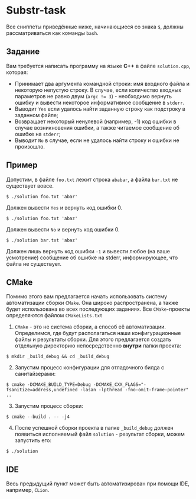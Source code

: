 # Substr-task
Все сниппеты приведённые ниже, начинающиеся со знака `$`, должны рассматриваться как команды `bash`.

## Задание
Вам требуется написать программу на языке **C++** в файле `solution.cpp`, которая:
- Принимает два аргумента командной строки: имя входного файла и некоторую непустую строку. В случае, если количество входных параметров не равно двум (`argc != 3`) - необходимо вернуть ошибку и вывести некоторое информативное сообщение в `stderr`.
- Выводит `Yes` если удалось найти заданную строку как подстроку в заданном файле;
- Возвращает некоторый ненулевой (например, -1) код ошибки в случае возникновения ошибки, а также читаемое сообщение об ошибке на `stderr`;
- Выводит `No` в случае, если не удалось найти строку и ошибки не произошло.

## Пример
Допустим, в файле `foo.txt` лежит строка `ababar`, а файла `bar.txt` не существует вовсе.
```
$ ./solution foo.txt 'abar'
```
Должен вывести `Yes` и вернуть код ошибки 0.

```
$ ./solution foo.txt 'abaz'
```
Должен вывести `No` и вернуть код ошибки 0.
```
$ ./solution bar.txt 'abaz'
```
Должен лишь вернуть код ошибки `-1` и вывести любое (на ваше усмотрение) сообщение об ошибке на stderr, информирующее, что файла не существует.

## CMake
Помимо этого вам предлагается начать использовать систему автоматизации сборки `CMake`. Она широко распространена, а также будет использована во всех последующих заданиях. Все `CMake`-проекты определяются файлом `CMakeLists.txt`

1. `CMake` - это не система сборки, а способ её автоматизации. Определимся, где будут располагаться наши конфигурационные файлы и результаты сборки. Для этого предлагается создать отдельную директорию непосредственно **внутри** папки проекта:
```
$ mkdir _build_debug && cd _build_debug
```
2. Запустим процесс конфигурации для отладочного билда с санитайзерами:
```
$ cmake -DCMAKE_BUILD_TYPE=Debug -DCMAKE_CXX_FLAGS="-fsanitize=address,undefined -lasan -lpthread -fno-omit-frame-pointer" ..
```
3. Запустим процесс сборки:
```
$ cmake --build . -- -j4
```
4. После успешной сборки проекта в папке `_build_debug` должен появиться исполняемый файл `solution` - результат сборки, можем запустить его:
```
$ ./solution
```
## IDE
Весь предыдущий пункт может быть автоматизирован при помощи IDE, например, `CLion`.
